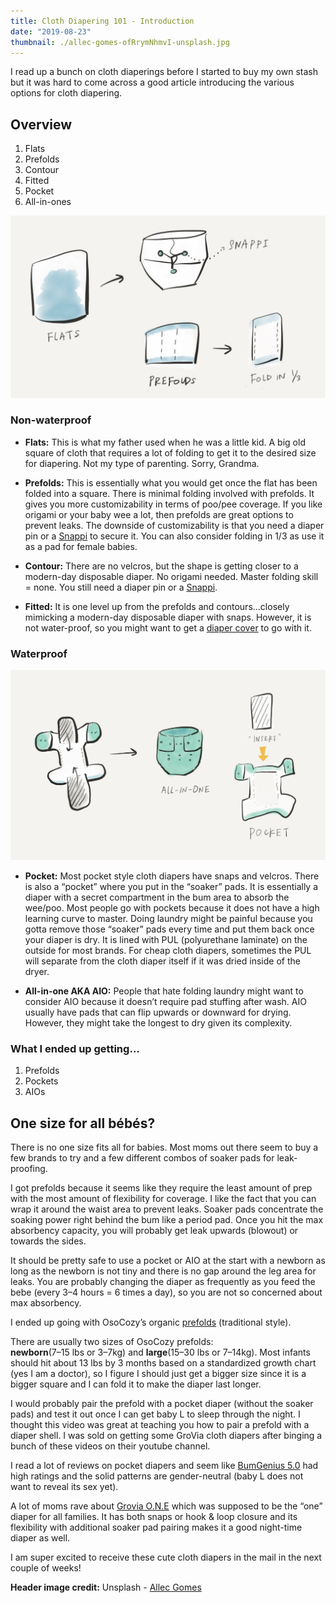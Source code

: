 ```yaml
---
title: Cloth Diapering 101 - Introduction
date: "2019-08-23"
thumbnail: ./allec-gomes-ofRrymNhmvI-unsplash.jpg
---
```

I read up a bunch on cloth diaperings before I started to buy my own stash but it was hard to come across a good article introducing the various options for cloth diapering.

## Overview
1. Flats
2. Prefolds
3. Contour
4. Fitted
5. Pocket
6. All-in-ones

![](./cd.jpg)

### Non-waterproof
* **Flats:** This is what my father used when he was a little kid. A big old square of cloth that requires a lot of folding to get it to the desired size for diapering. Not my type of parenting. Sorry, Grandma.

* **Prefolds:** This is essentially what you would get once the flat has been folded into a square. There is minimal folding involved with prefolds. It gives you more customizability in terms of poo/pee coverage. If you like origami or your baby wee a lot, then prefolds are great options to prevent leaks. The downside of customizability is that you need a diaper pin or a [Snappi](https://amzn.to/2Ejr8Wb) to secure it. You can also consider folding in 1/3 as use it as a pad for female babies. 

* **Contour:** There are no velcros, but the shape is getting closer to a modern-day disposable diaper. No origami needed. Master folding skill = none. You still need a diaper pin or a [Snappi](https://amzn.to/2Ejr8Wb).

* **Fitted:** It is one level up from the prefolds and contours…closely mimicking a modern-day disposable diaper with snaps. However, it is not water-proof, so you might want to get a [diaper cover](https://www.thinking-about-cloth-diapers.com/baby-diaper-covers.html) to go with it.

### Waterproof
![](./aio-pocket.png)

* **Pocket:** Most pocket style cloth diapers have snaps and velcros. There is also a “pocket” where you put in the “soaker” pads. It is essentially a diaper with a secret compartment in the bum area to absorb the wee/poo. Most people go with pockets because it does not have a high learning curve to master. Doing laundry might be painful because you gotta remove those “soaker” pads every time and put them back once your diaper is dry. It is lined with PUL (polyurethane laminate) on the outside for most brands. For cheap cloth diapers, sometimes the PUL will separate from the cloth diaper itself if it was dried inside of the dryer.

* **All-in-one AKA AIO:** People that hate folding laundry might want to consider AIO because it doesn’t require pad stuffing after wash. AIO usually have pads that can flip upwards or downward for drying. However, they might take the longest to dry given its complexity.

### What I ended up getting…
1. Prefolds
2. Pockets
3. AIOs

## One size for all bébés?

There is no one size fits all for babies. Most moms out there seem to buy a few brands to try and a few different combos of soaker pads for leak-proofing.

I got prefolds because it seems like they require the least amount of prep with the most amount of flexibility for coverage. I like the fact that you can wrap it around the waist area to prevent leaks. Soaker pads concentrate the soaking power right behind the bum like a period pad. Once you hit the max absorbency capacity, you will probably get leak upwards (blowout) or towards the sides.

It should be pretty safe to use a pocket or AIO at the start with a newborn as long as the newborn is not tiny and there is no gap around the leg area for leaks. You are probably changing the diaper as frequently as you feed the bebe (every 3–4 hours = 6 times a day), so you are not so concerned about max absorbency.

I ended up going with OsoCozy’s organic [prefolds](https://amzn.to/2DR2VVK) (traditional style).

There are usually two sizes of OsoCozy prefolds:  
**newborn**(7–15 lbs or 3–7kg) and **large**(15–30 lbs or 7–14kg). Most infants should hit about 13 lbs by 3 months based on a standardized growth chart (yes I am a doctor), so I figure I should just get a bigger size since it is a bigger square and I can fold it to make the diaper last longer.

I would probably pair the prefold with a pocket diaper (without the soaker pads) and test it out once I can get baby L to sleep through the night. I thought this video was great at teaching you how to pair a prefold with a diaper shell. I was sold on getting some GroVia cloth diapers after binging a bunch of these videos on their youtube channel.

I read a lot of reviews on pocket diapers and seem like [BumGenius 5.0](https://amzn.to/2V4EIlR) had high ratings and the solid patterns are gender-neutral (baby L does not want to reveal its sex yet).

A lot of moms rave about [Grovia O.N.E](https://amzn.to/2Eh09dZ) which was supposed to be the “one” diaper for all families. It has both snaps or hook & loop closure and its flexibility with additional soaker pad pairing makes it a good night-time diaper as well.

I am super excited to receive these cute cloth diapers in the mail in the next couple of weeks!

**Header image credit:** Unsplash - [Allec Gomes](https://unsplash.com/photos/ofRrymNhmvI)
